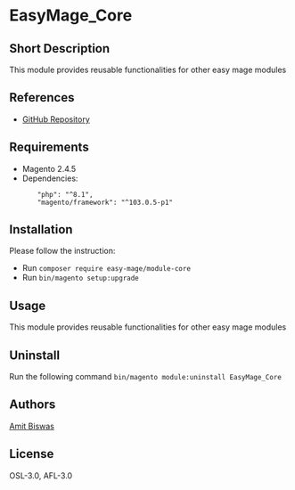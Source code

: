 # EasyMage_Core

## Short Description
This module provides reusable functionalities for other easy mage modules

## References
- [GitHub Repository](https://github.com/amitbiswaswebdev/Core/)

## Requirements
- Magento 2.4.5
- Dependencies:
```
       "php": "^8.1",
       "magento/framework": "^103.0.5-p1"
```

## Installation
Please follow the instruction:

- Run `composer require easy-mage/module-core`
- Run `bin/magento setup:upgrade`

## Usage
This module provides reusable functionalities for other easy mage modules

## Uninstall
Run the following command `bin/magento module:uninstall EasyMage_Core`

## Authors
[Amit Biswas](amit.biswas.webdev@gmail.com)

## License
OSL-3.0, AFL-3.0
